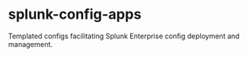 # splunk-config-apps
Templated configs facilitating Splunk Enterprise config deployment and management.

